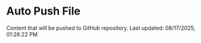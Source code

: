 # Auto Push File

Content that will be pushed to GitHub repository.
Last updated: 08/17/2025, 01:28:22 PM